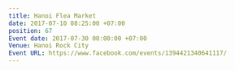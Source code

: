 ```yaml
---
title: Hanoi Flea Market
date: 2017-07-10 08:25:00 +07:00
position: 67
Event date: 2017-07-30 00:00:00 +07:00
Venue: Hanoi Rock City
Event URL: https://www.facebook.com/events/1394421340641117/
---
```


